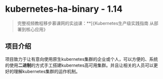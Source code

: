 # kubernetes-ha-binary - 1.14
> 完整视频教程移步慕课网的实战课：**[《Kubernetes生产级实践指南 从部署到核心应用》

## 项目介绍
项目致力于让有意向使用原生kubernetes集群的企业或个人，可以方便的、系统的使用**二进制**的方式手工搭建kubernetes高可用集群。并且让相关的人员可以更好的理解kubernetes集群的运作机制。
